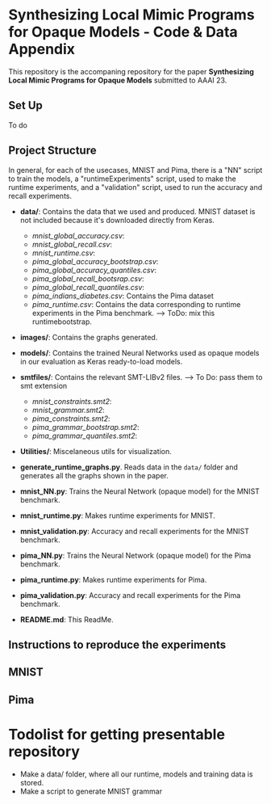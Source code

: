# Synthesizing Local Mimic Programs for Opaque Models - Code & Data Appendix

This repository is the accompaning repository for the paper **Synthesizing Local Mimic Programs for Opaque Models** submitted to AAAI 23.


## Set Up
 
To do


## Project Structure

In general, for each of the usecases, MNIST and Pima, 
there is a "NN" script to train the models, 
a "runtimeExperiments" script, used to make the runtime experiments, 
and a "validation" script, 
used to run the accuracy and recall experiments.

- **data/**: Contains the data that we used and produced. MNIST dataset is not included because it's downloaded directly from Keras.
    - *mnist_global_accuracy.csv*: 
    - *mnist_global_recall.csv*:
    - *mnist_runtime.csv*:
    - *pima_global_accuracy_bootstrap.csv*: 
    - *pima_global_accuracy_quantiles.csv*:
    - *pima_global_recall_bootsrap.csv*:
    - *pima_global_recall_quantiles.csv*:
    - *pima_indians_diabetes.csv*: Contains the Pima dataset
    - *pima_runtime.csv*: Contains the data corresponding to runtime experiments in the Pima benchmark. --> ToDo: mix this runtimebootstrap.
- **images/**: Contains the graphs generated.
- **models/**: Contains the trained Neural Networks used as opaque models in our evaluation as Keras ready-to-load models.
- **smtfiles/**: Contains the relevant SMT-LIBv2 files. --> To Do: pass them to smt extension
    - *mnist_constraints.smt2*: 
    - *mnist_grammar.smt2*: 
    - *pima_constraints.smt2*: 
    - *pima_grammar_bootstrap.smt2*:
    - *pima_grammar_quantiles.smt2*:
- **Utilities/**: Miscelaneous utils for visualization.

- **generate_runtime_graphs.py**. Reads data in the `data/` folder and generates all the graphs shown in the paper.
- **mnist_NN.py**: Trains the Neural Network (opaque model) for the MNIST benchmark.
- **mnist_runtime.py**: Makes runtime experiments for MNIST.
- **mnist_validation.py**: Accuracy and recall experiments for the MNIST benchmark.
- **pima_NN.py**: Trains the Neural Network (opaque model) for the Pima benchmark.
- **pima_runtime.py**: Makes runtime experiments for Pima.
- **pima_validation.py**: Accuracy and recall experiments for the Pima benchmark.
- **README.md**: This ReadMe.


## Instructions to reproduce the experiments





## MNIST

## Pima





# Todolist for getting presentable repository
- Make a data/ folder, where all our runtime, models and training data is stored.
- Make a script to generate MNIST grammar